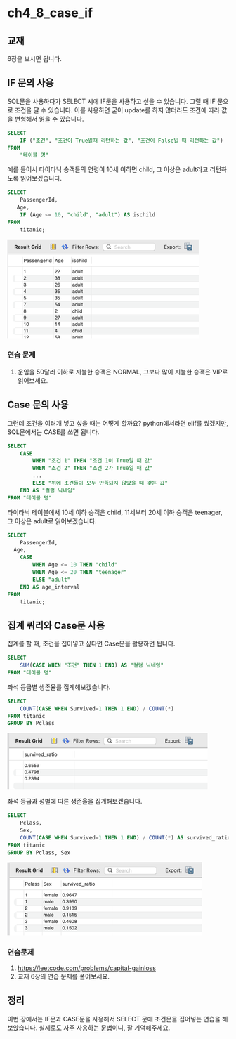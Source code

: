# ch4_8_case_if

## 교재

6장을 보시면 됩니다.

## IF 문의 사용

SQL문을 사용하다가 SELECT 시에 IF문을 사용하고 싶을 수 있습니다. 그럴 때 IF 문으로 조건을 달 수 있습니다. 이를 사용하면 굳이 update를 하지 않더라도 조건에 따라 값을 변형해서 읽을 수 있습니다.

```sql
SELECT
	IF ("조건", "조건이 True일때 리턴하는 값", "조건이 False일 때 리턴하는 값")
FROM
	"테이블 명"
```

예를 들어서 타이타닉 승객들의 연령이 10세 이하면 child, 그 이상은 adult라고 리턴하도록 읽어보겠습니다.

```sql
SELECT
	PassengerId,
   Age,
	IF (Age <= 10, "child", "adult") AS ischild
FROM
	titanic;
```

![Untitled](ch4_8_case_if%20614140a321b1497daeaefb90a30498ea/Untitled.png)

### 연습 문제

1. 운임을 50달러 이하로 지불한 승객은 NORMAL, 그보다 많이 지불한 승객은 VIP로 읽어보세요.

## Case 문의 사용

그런데 조건을 여러개 넣고 싶을 때는 어떻게 할까요?  python에서라면 elif를 썼겠지만, SQL문에서는 CASE를 쓰면 됩니다.

```sql
SELECT
	CASE
		WHEN "조건 1" THEN "조건 1이 True일 때 값"
		WHEN "조건 2" THEN "조건 2가 True일 때 값"
		...
		ELSE "위에 조건들이 모두 만족되지 않았을 때 갖는 값"
	END AS "컬럼 닉네임"
FROM "테이블 명"
```

타이타닉 테이블에서 10세 이하 승객은 child, 11세부터 20세 이하 승객은 teenager, 그 이상은 adult로 읽어보겠습니다.

```sql
SELECT
	PassengerId,
  Age,
	CASE
		WHEN Age <= 10 THEN "child"
		WHEN Age <= 20 THEN "teenager"
		ELSE "adult"
	END AS age_interval
FROM
	titanic;
```

## 집계 쿼리와 Case문 사용

집계를 할 때, 조건을 집어넣고 싶다면 Case문을 활용하면 됩니다. 

```sql
SELECT 
	SUM(CASE WHEN "조건" THEN 1 END) AS "컬럼 닉네임"
FROM "테이블 명"
```

좌석 등급별 생존율를 집계해보겠습니다. 

```sql
SELECT
	COUNT(CASE WHEN Survived=1 THEN 1 END) / COUNT(*)
FROM titanic
GROUP BY Pclass
```

![Untitled](ch4_8_case_if%20614140a321b1497daeaefb90a30498ea/Untitled%201.png)

좌석 등급과 성별에 따른 생존율을 집계해보겠습니다.

```sql
SELECT
	Pclass,
    Sex,
	COUNT(CASE WHEN Survived=1 THEN 1 END) / COUNT(*) AS survived_ratio
FROM titanic
GROUP BY Pclass, Sex
```

![Untitled](ch4_8_case_if%20614140a321b1497daeaefb90a30498ea/Untitled%202.png)

### 연습문제
1. https://leetcode.com/problems/capital-gainloss
2. 교재 6장의 연습 문제를 풀어보세요.

## 정리

이번 장에서는 IF문과 CASE문을 사용해서 SELECT 문에 조건문을 집어넣는 연습을 해보았습니다. 실제로도 자주 사용하는 문법이니, 잘 기억해주세요.
